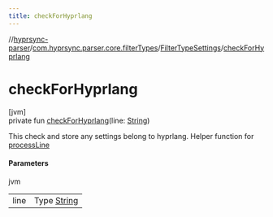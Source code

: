 ```yaml
---
title: checkForHyprlang
---
```

//[hyprsync-parser](../../../index.html)/[com.hyprsync.parser.core.filterTypes](../index.html)/[FilterTypeSettings](index.html)/[checkForHyprlang](check-for-hyprlang.html)



# checkForHyprlang



[jvm]\
private fun [checkForHyprlang](check-for-hyprlang.html)(line: [String](https://kotlinlang.org/api/core/kotlin-stdlib/kotlin/-string/index.html))



This check and store any settings belong to hyprlang. Helper function for [processLine](../../com.hyprsync.parser.utils.extensions.processLineExtension/process-line.html)



#### Parameters


jvm

| | |
|---|---|
| line | Type [String](https://kotlinlang.org/api/core/kotlin-stdlib/kotlin/-string/index.html) |



